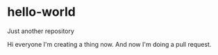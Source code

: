 # hello-world
Just another repository

Hi everyone I'm creating a thing now. And now I'm doing a pull request.
